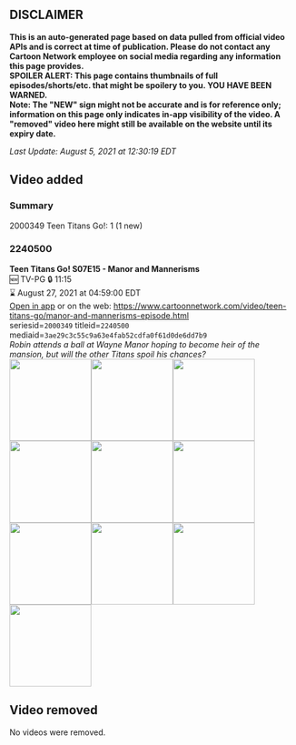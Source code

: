 ## DISCLAIMER
**This is an auto-generated page based on data pulled from official video APIs and is correct at time of publication. Please do not contact any Cartoon Network employee on social media regarding any information this page provides.**  
**SPOILER ALERT: This page contains thumbnails of full episodes/shorts/etc. that might be spoilery to you. YOU HAVE BEEN WARNED.**  
**Note: The "NEW" sign might not be accurate and is for reference only; information on this page only indicates in-app visibility of the video. A "removed" video here might still be available on the website until its expiry date.**  

_Last Update: August 5, 2021 at 12:30:19 EDT_
## Video added
### Summary
2000349 Teen Titans Go!: 1 (1 new)  
### 2240500
**Teen Titans Go! S07E15 - Manor and Mannerisms**  
🆕 TV-PG 🔒 11:15  
⌛ August 27, 2021 at 04:59:00 EDT  
[Open in app](https://cnvideo.sercomkc.org/redirector.html?type=cnapp&seriesid=2000349&titleid=2240500&mediaid=3ae29c3c55c9a63e4fab52cdfa0f61d0de6dd7b9) or on the web: https://www.cartoonnetwork.com/video/teen-titans-go/manor-and-mannerisms-episode.html  
seriesid=`2000349` titleid=`2240500` mediaid=`3ae29c3c55c9a63e4fab52cdfa0f61d0de6dd7b9`  
_Robin attends a ball at Wayne Manor hoping to become heir of the mansion, but will the other Titans spoil his chances?_  
<a href="https://s3.amazonaws.com/cartoonorchestrator/2240500_001_1280x720.jpg"><img src="https://s3.amazonaws.com/cartoonorchestrator/2240500_001_640x360.jpg" height="144px" /></a><a href="https://s3.amazonaws.com/cartoonorchestrator/2240500_002_1280x720.jpg"><img src="https://s3.amazonaws.com/cartoonorchestrator/2240500_002_640x360.jpg" height="144px" /></a><a href="https://s3.amazonaws.com/cartoonorchestrator/2240500_003_1280x720.jpg"><img src="https://s3.amazonaws.com/cartoonorchestrator/2240500_003_640x360.jpg" height="144px" /></a><a href="https://s3.amazonaws.com/cartoonorchestrator/2240500_004_1280x720.jpg"><img src="https://s3.amazonaws.com/cartoonorchestrator/2240500_004_640x360.jpg" height="144px" /></a><a href="https://s3.amazonaws.com/cartoonorchestrator/2240500_005_1280x720.jpg"><img src="https://s3.amazonaws.com/cartoonorchestrator/2240500_005_640x360.jpg" height="144px" /></a><a href="https://s3.amazonaws.com/cartoonorchestrator/2240500_006_1280x720.jpg"><img src="https://s3.amazonaws.com/cartoonorchestrator/2240500_006_640x360.jpg" height="144px" /></a><a href="https://s3.amazonaws.com/cartoonorchestrator/2240500_007_1280x720.jpg"><img src="https://s3.amazonaws.com/cartoonorchestrator/2240500_007_640x360.jpg" height="144px" /></a><a href="https://s3.amazonaws.com/cartoonorchestrator/2240500_008_1280x720.jpg"><img src="https://s3.amazonaws.com/cartoonorchestrator/2240500_008_640x360.jpg" height="144px" /></a><a href="https://s3.amazonaws.com/cartoonorchestrator/2240500_009_1280x720.jpg"><img src="https://s3.amazonaws.com/cartoonorchestrator/2240500_009_640x360.jpg" height="144px" /></a><a href="https://s3.amazonaws.com/cartoonorchestrator/2240500_010_1280x720.jpg"><img src="https://s3.amazonaws.com/cartoonorchestrator/2240500_010_640x360.jpg" height="144px" /></a>
## Video removed
No videos were removed.  
